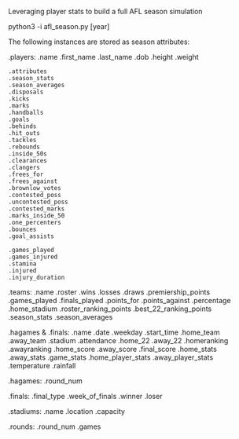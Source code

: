 Leveraging player stats to build a full AFL season simulation

python3 -i afl_season.py [year]


The following instances are stored as season attributes:

.players:
	.name
	.first_name
	.last_name
	.dob
	.height
	.weight

	.attributes
	.season_stats
	.season_averages
	.disposals
	.kicks
	.marks
	.handballs
	.goals
	.behinds
	.hit_outs
	.tackles
	.rebounds
	.inside_50s
	.clearances
	.clangers
	.frees_for
	.frees_against
	.brownlow_votes
	.contested_poss
	.uncontested_poss
	.contested_marks
	.marks_inside_50
	.one_percenters
	.bounces
	.goal_assists

	.games_played
	.games_injured
	.stamina
	.injured
	.injury_duration

.teams:
	.name
	.roster
	.wins
	.losses
	.draws
	.premiership_points
	.games_played
	.finals_played
	.points_for
	.points_against
	.percentage
	.home_stadium
	.roster_ranking_points
	.best_22_ranking_points
	.season_stats
	.season_averages

.hagames & .finals:
	.name
	.date
	.weekday
	.start_time
	.home_team
	.away_team
	.stadium
	.attendance
	.home_22
	.away_22
	.homeranking
	.awayranking
	.home_score
	.away_score
	.final_score
	.home_stats
	.away_stats
	.game_stats
	.home_player_stats
	.away_player_stats
	.temperature
	.rainfall

.hagames:
	.round_num

.finals:
	.final_type
	.week_of_finals
	.winner
	.loser

.stadiums:
	.name
	.location
	.capacity

.rounds:
	.round_num
	.games